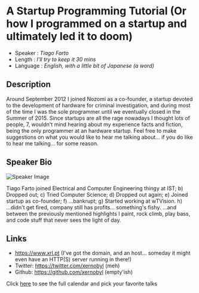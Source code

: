 A Startup Programming Tutorial (Or how I programmed on a startup and ultimately led it to doom)
===============================================================================================

* Speaker   : *Tiago Farto*
* Length    : *I'll try to keep it 30 mins*
* Language  : *English, with a little bit of Japanese (a word)*

Description
-----------

Around September 2012 I joined Nozomi as a co-founder, a startup devoted to the development of hardware for criminal investigation, and during most of the time I was the sole programmer until we eventually closed in the Summer of 2015.
Since startups are all the rage nowadays I thought lots of people, 7, wouldn't mind hearing about my experience facts and fiction, being the only programmer at an hardware startup. Feel free to make suggestions on what you would like to hear me talking about... if you do like to hear me talking... for some reason.

Speaker Bio
-----------

![Speaker Image](https://avatars0.githubusercontent.com/u/1585571?v=3&s=400)

Tiago Farto joined Electrical and Computer Engineering thingy at IST; b) Dropped out; c) Tried Computer Science; d) Dropped out again; e) Joined startup as co-founder; f) ...bankrupt; g) Started working at wTVision. h) ...didn't get fired, company still has profits... something's fishy. ...and between the previously mentioned highlights I paint, rock climb, play bass, and code stuff that never sees the light of day.

Links
-----

* https://www.xrl.pt (I've got the domain, and an host... someday it might even have an HTTP(S) server running in there!)
* Twitter: https://twitter.com/xernobyl (meh)
* Github: https://github.com/xernobyl (empty'ish)

Click [here][1] to see the full calendar and pick your favorite talks

[1]: https://pixels.camp/schedule/
